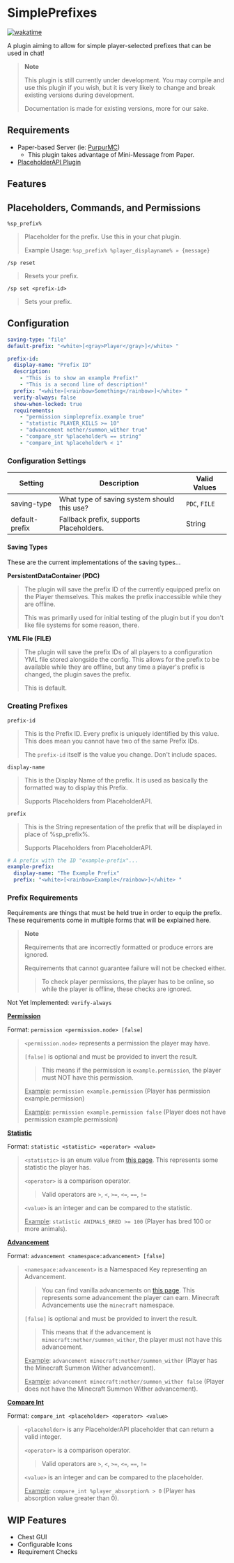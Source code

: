 # SimplePrefixes

<a href="https://wakatime.com/@1f3b44b5-611a-484d-bcdc-b2084eefec1a/projects/qbgzgykwwe"><img src="https://wakatime.com/badge/user/1f3b44b5-611a-484d-bcdc-b2084eefec1a/project/dcbe04ad-7fe2-40a7-9224-5da4400ab0dc.svg" alt="wakatime"></a>

A plugin aiming to allow for simple player-selected prefixes that can be used in chat!

> **Note**
> 
> This plugin is still currently under development. You may compile and use this plugin if you wish,
> but it is very likely to change and break existing versions during development.
> 
> Documentation is made for existing versions, more for our sake.

## Requirements

- Paper-based Server (ie: [PurpurMC](https://purpurmc.org/))
  - This plugin takes advantage of Mini-Message from Paper.
- [PlaceholderAPI Plugin](https://github.com/PlaceholderAPI/PlaceholderAPI)

## Features



## Placeholders, Commands, and Permissions

`%sp_prefix%`
> Placeholder for the prefix. Use this in your chat plugin.
> 
> Example Usage: `%sp_prefix% %player_displayname% » {message}`

`/sp reset`
> Resets your prefix.

`/sp set <prefix-id>`
> Sets your prefix.

## Configuration

```yml
saving-type: "file"
default-prefix: "<white>[<gray>Player</gray>]</white> "

prefix-id:
  display-name: "Prefix ID"
  description:
    - "This is to show an example Prefix!"
    - "This is a second line of description!"
  prefix: "<white>[<rainbow>Something</rainbow>]</white> "
  verify-always: false
  show-when-locked: true
  requirements:
    - "permission simpleprefix.example true"
    - "statistic PLAYER_KILLS >= 10"
    - "advancement nether/summon_wither true"
    - "compare_str %placeholder% == string"
    - "compare_int %placeholder% < 1"
```

### Configuration Settings

| Setting     | Description                                 | Valid Values |
|-------------|---------------------------------------------|--------------|
| saving-type | What type of saving system should this use? | `PDC`, `FILE` |
| default-prefix | Fallback prefix, supports Placeholders. | String |

#### Saving Types

These are the current implementations of the saving types...

__PersistentDataContainer (PDC)__
> The plugin will save the prefix ID of the currently equipped prefix on the Player themselves.
> This makes the prefix inaccessible while they are offline.
> 
> This was primarily used for initial testing of the plugin but if you don't like file systems for some reason, there.

__YML File (FILE)__
> The plugin will save the prefix IDs of all players to a configuration YML file stored alongside the config.
> This allows for the prefix to be available while they are offline, but any time a player's prefix is changed,
> the plugin saves the prefix.
> 
> This is default.

### Creating Prefixes

`prefix-id`
> This is the Prefix ID. Every prefix is uniquely identified by this value.
> This does mean you cannot have two of the same Prefix IDs.
> 
> The `prefix-id` itself is the value you change. Don't include spaces.

`display-name`
> This is the Display Name of the prefix. It is used as basically the formatted way to display this Prefix.
> 
> Supports Placeholders from PlaceholderAPI.

`prefix`
> This is the String representation of the prefix that will be displayed in place of %sp_prefix%.
>
> Supports Placeholders from PlaceholderAPI.

```yml
# A prefix with the ID "example-prefix"...
example-prefix:
  display-name: "The Example Prefix"
  prefix: "<white>[<rainbow>Example</rainbow>]</white> "
```

### Prefix Requirements

Requirements are things that must be held true in order to equip the prefix.
These requirements come in multiple forms that will be explained here.

> **Note**
> 
> Requirements that are incorrectly formatted or produce errors are ignored.
> 
> Requirements that cannot guarantee failure will not be checked either.
> > To check player permissions, the player has to be online,
> > so while the player is offline, these checks are ignored.

Not Yet Implemented: `verify-always`

<u>**Permission**</u>

Format: `permission <permission.node> [false]`

> 
> `<permission.node>` represents a permission the player may have.
> 
> `[false]` is optional and must be provided to invert the result.
> > This means if the permission is `example.permission`, the player must NOT have this permission.
> 
> <u>Example</u>: `permission example.permission` (Player has permission example.permission)
> 
> <u>Example</u>: `permission example.permission false` (Player does not have permission example.permission)

<u>**Statistic**</u>

Format: `statistic <statistic> <operator> <value>`

>
> `<statistic>` is an enum value from [this page](https://jd.papermc.io/paper/1.19/org/bukkit/Statistic.html).
> This represents some statistic the player has.
>
> `<operator>` is a comparison operator.
> > Valid operators are `>`, `<`, `>=`, `<=`, `==`, `!=`
>
> `<value>` is an integer and can be compared to the statistic.
>
> <u>Example</u>: `statistic ANIMALS_BRED >= 100` (Player has bred 100 or more animals).

<u>**Advancement**</u>

Format: `advancement <namespace:advancement> [false]`

> `<namespace:advancement>` is a Namespaced Key representing an Advancement.
> > You can find vanilla advancements on [this page](https://minecraft.fandom.com/wiki/Advancement).
> > This represents some advancement the player can earn. Minecraft Advancements use the `minecraft` namespace.
> 
> `[false]` is optional and must be provided to invert the result.
> > This means that if the advancement is `minecraft:nether/summon_wither`, the player must not have this advancement.
>
> <u>Example</u>: `advancement minecraft:nether/summon_wither` (Player has the Minecraft Summon Wither advancement).
>
> <u>Example</u>: `advancement minecraft:nether/summon_wither false` (Player does not have the Minecraft Summon Wither advancement).

<u>**Compare Int**</u>

Format: `compare_int <placeholder> <operator> <value>`

> `<placeholder>` is any PlaceholderAPI placeholder that can return a valid integer.
>
> `<operator>` is a comparison operator.
> > Valid operators are `>`, `<`, `>=`, `<=`, `==`, `!=`
>
> `<value>` is an integer and can be compared to the placeholder.
>
> <u>Example</u>: `compare_int %player_absorption% > 0` (Player has absorption value greater than 0).

## WIP Features

- Chest GUI
- Configurable Icons
- Requirement Checks
